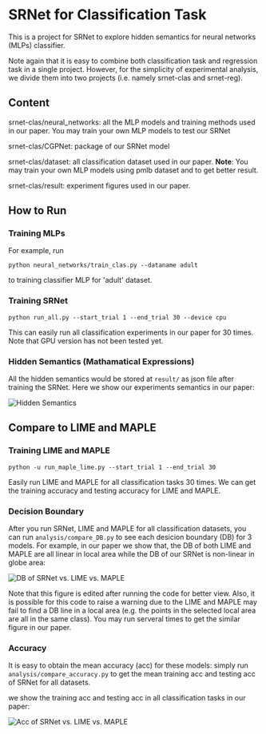 # SRNet for Classification Task
This is a project for SRNet to explore hidden semantics for neural networks (MLPs) classifier. 

Note again that it is easy to combine both classification task and regression task in a single project. However,
for the simplicity of experimental analysis, we divide them into two projects (i.e. namely srnet-clas and srnet-reg).
## Content
srnet-clas/neural_networks: all the MLP models and training methods used in our paper. You may train your own MLP models
to test our SRNet

srnet-clas/CGPNet: package of our SRNet model

srnet-clas/dataset: all classification dataset used in our paper. **Note**: You may train your own MLP models using
pmlb dataset and to get better result.

srnet-clas/result: experiment figures used in our paper.
## How to Run
### Training MLPs
For example, run

`python neural_networks/train_clas.py --dataname adult`

to training classifier MLP for 'adult' dataset.
### Training SRNet
`python run_all.py --start_trial 1 --end_trial 30 --device cpu`

This can easily run all classification experiments in our paper for 30 times. Note that GPU version has not 
been tested yet.

### Hidden Semantics (Mathamatical Expressions)
All the hidden semantics would be stored at `result/` as json file after training the SRNet. Here we show our
experiments semantics in our paper:

![Hidden Semantics](https://github.com/LuoYuanzhen/SRNet-GECCO/blob/master/srnet-clas/result/semantics.png)

## Compare to LIME and MAPLE
### Training LIME and MAPLE
`python -u run_maple_lime.py --start_trial 1 --end_trial 30`

Easily run LIME and MAPLE for all classification tasks 30 times. We can get the training accuracy and testing accuracy
for LIME and MAPLE.

### Decision Boundary
After you run SRNet, LIME and MAPLE for all classification datasets, you can run `analysis/compare_DB.py` to see 
each desicion boundary (DB) for 3 models. For example, in our paper we show that, the DB of both LIME
and MAPLE are all linear in local area while the DB of our SRNet is non-linear in globe area:

![DB of SRNet vs. LIME vs. MAPLE](https://github.com/LuoYuanzhen/SRNet-GECCO/blob/master/srnet-clas/result/local_db.png)

Note that this figure is edited after running the code for better view. Also, it is possible for this code to raise a
warning due to the LIME and MAPLE may fail to find a DB line in a local area (e.g. the points in the selected local area
are all in the same class). You may run serveral times to get the similar figure in our paper.
### Accuracy
It is easy to obtain the mean accuracy (acc) for these models: simply run `analysis/compare_accuracy.py` to get
the mean training acc and testing acc of SRNet for all datasets.

we show the training acc and testing acc in all classification tasks in our paper:

![Acc of SRNet vs. LIME vs. MAPLE](https://github.com/LuoYuanzhen/SRNet-GECCO/blob/master/srnet-clas/result/accs.png)

